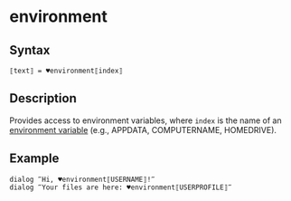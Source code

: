 # environment

## Syntax

```G1ANT
⟦text⟧ = ♥environment⟦index⟧
```

## Description

Provides access to environment variables, where `index` is the name of an [environment variable](https://github.com/G1ANT-Robot/G1ANT.Manual/blob/develop/appendices/environment.md) (e.g., APPDATA, COMPUTERNAME, HOMEDRIVE).

## Example

```G1ANT
dialog ‴Hi, ♥environment⟦USERNAME⟧!‴
dialog ‴Your files are here: ♥environment⟦USERPROFILE⟧‴
```
